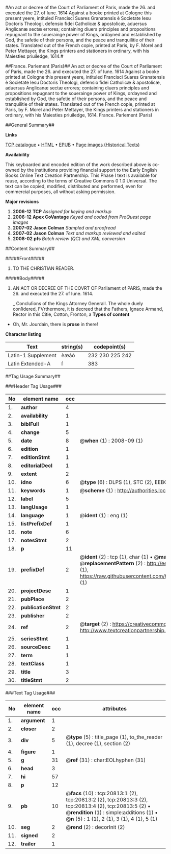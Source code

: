 #An act or decree of the Court of Parliament of Paris, made the 26. and executed the 27. of Iune. 1614 Against a booke printed at Cologne this present yeere, intituled Francisci Suares Granatensis è Societate Iesu Doctoris Theologi, defensio fidei Catholicæ & apostolicæ, aduersus Anglicanæ sectæ errores; containing diuers principles and propositions repugnant to the souerainge power of Kings, ordayned and established by God, the safetie of their persons, and the peace and tranquilitie of their states. Translated out of the French copie, printed at Paris, by F. Morel and Peter Mettayer, the Kings printers and stationers in ordinary, with his Maiesties priuiledge, 1614.#

##France. Parlement (Paris)##
An act or decree of the Court of Parliament of Paris, made the 26. and executed the 27. of Iune. 1614 Against a booke printed at Cologne this present yeere, intituled Francisci Suares Granatensis è Societate Iesu Doctoris Theologi, defensio fidei Catholicæ & apostolicæ, aduersus Anglicanæ sectæ errores; containing diuers principles and propositions repugnant to the souerainge power of Kings, ordayned and established by God, the safetie of their persons, and the peace and tranquilitie of their states. Translated out of the French copie, printed at Paris, by F. Morel and Peter Mettayer, the Kings printers and stationers in ordinary, with his Maiesties priuiledge, 1614.
France. Parlement (Paris)

##General Summary##

**Links**

[TCP catalogue](http://www.ota.ox.ac.uk/tcp/)  • 
[HTML](http://tei.it.ox.ac.uk/tcp/Texts-HTML/free/A08/A08923.html)  • 
[EPUB](http://tei.it.ox.ac.uk/tcp/Texts-EPUB/free/A08/A08923.epub) • 
[Page images (Historical Texts)](https://data.historicaltexts.jisc.ac.uk/view?pubId=eebo-99855326e&pageId=eebo-99855326e-20813-1)

**Availability**

This keyboarded and encoded edition of the
	       work described above is co-owned by the institutions
	       providing financial support to the Early English Books
	       Online Text Creation Partnership. This Phase I text is
	       available for reuse, according to the terms of Creative
	       Commons 0 1.0 Universal. The text can be copied,
	       modified, distributed and performed, even for
	       commercial purposes, all without asking permission.

**Major revisions**

1. __2006-12__ __TCP__ *Assigned for keying and markup*
1. __2006-12__ __Apex CoVantage__ *Keyed and coded from ProQuest page images*
1. __2007-02__ __Jason Colman__ *Sampled and proofread*
1. __2007-02__ __Jason Colman__ *Text and markup reviewed and edited*
1. __2008-02__ __pfs__ *Batch review (QC) and XML conversion*

##Content Summary##

#####Front#####

1. TO THE CHRISTIAN READER.

#####Body#####

1. AN ACT OR DECREE OF THE COVRT OF Parliament of PARIS, made the 26. and executed the 27. of Iune. 1614.

    _ Concluſions of the Kings Attorney Generall. The whole duely conſidered,
FVrthermore, it is decreed that the Fathers, Ignace Armand, Rector in this Citie, Cotton, Fronton, a
**Types of content**

  * Oh, Mr. Jourdain, there is **prose** in there!

**Character listing**


|Text|string(s)|codepoint(s)|
|---|---|---|
|Latin-1 Supplement|èæáò|232 230 225 242|
|Latin Extended-A|ſ|383|

##Tag Usage Summary##

###Header Tag Usage###

|No|element name|occ|attributes|
|---|---|---|---|
|1.|__author__|4||
|2.|__availability__|1||
|3.|__biblFull__|1||
|4.|__change__|5||
|5.|__date__|8| @__when__ (1) : 2008-09 (1)|
|6.|__edition__|1||
|7.|__editionStmt__|1||
|8.|__editorialDecl__|1||
|9.|__extent__|2||
|10.|__idno__|6| @__type__ (6) : DLPS (1), STC (2), EEBO-CITATION (1), PROQUEST (1), VID (1)|
|11.|__keywords__|1| @__scheme__ (1) : http://authorities.loc.gov/ (1)|
|12.|__label__|5||
|13.|__langUsage__|1||
|14.|__language__|1| @__ident__ (1) : eng (1)|
|15.|__listPrefixDef__|1||
|16.|__note__|6||
|17.|__notesStmt__|2||
|18.|__p__|11||
|19.|__prefixDef__|2| @__ident__ (2) : tcp (1), char (1)  •  @__matchPattern__ (2) : ([0-9\-]+):([0-9IVX]+) (1), (.+) (1)  •  @__replacementPattern__ (2) : http://eebo.chadwyck.com/downloadtiff?vid=$1&page=$2 (1), https://raw.githubusercontent.com/textcreationpartnership/Texts/master/tcpchars.xml#$1 (1)|
|20.|__projectDesc__|1||
|21.|__pubPlace__|2||
|22.|__publicationStmt__|2||
|23.|__publisher__|2||
|24.|__ref__|2| @__target__ (2) : https://creativecommons.org/publicdomain/zero/1.0/ (1), http://www.textcreationpartnership.org/docs/. (1)|
|25.|__seriesStmt__|1||
|26.|__sourceDesc__|1||
|27.|__term__|1||
|28.|__textClass__|1||
|29.|__title__|3||
|30.|__titleStmt__|2||


###Text Tag Usage###

|No|element name|occ|attributes|
|---|---|---|---|
|1.|__argument__|1||
|2.|__closer__|2||
|3.|__div__|5| @__type__ (5) : title_page (1), to_the_reader (1), decree (1), section (2)|
|4.|__figure__|1||
|5.|__g__|31| @__ref__ (31) : char:EOLhyphen (31)|
|6.|__head__|3||
|7.|__hi__|57||
|8.|__p__|12||
|9.|__pb__|10| @__facs__ (10) : tcp:20813:1 (2), tcp:20813:2 (2), tcp:20813:3 (2), tcp:20813:4 (2), tcp:20813:5 (2)  •  @__rendition__ (1) : simple:additions (1)  •  @__n__ (5) : 1 (1), 2 (1), 3 (1), 4 (1), 5 (1)|
|10.|__seg__|2| @__rend__ (2) : decorInit (2)|
|11.|__signed__|2||
|12.|__trailer__|1||
